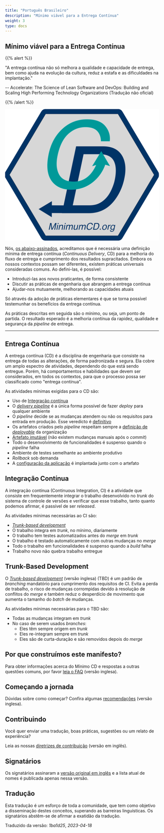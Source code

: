```yaml
---
title: "Português Brasileiro"
description: "Mínimo viável para a Entrega Contínua"
weight: 3
type: docs
---
```



## Mínimo viável para a Entrega Contínua

{{% alert %}}

"A entrega contínua não só melhora a qualidade e capacidade de entrega, bem como ajuda na evolução da cultura, reduz a estafa e as dificuldades na implantação."

-- Accelerate: The Science of Lean Software and DevOps: Building and Scaling High Performing Technology Organizations (Tradução não oficial)

{{% /alert %}}

![MinimumCD](/images/minimumCD-logo-hex.png?height=150px)

Nós, [os abaixo-assinados](../../minimumcd/#signatories), acreditamos que é necessária uma definição mínima de entrega contínua (_Continuous Delivery_, CD) para a melhoria do fluxo de entrega e cumprimento dos resultados supracitados. Embora os nossos contextos possam ser diferentes, existem práticas universais consideradas comuns. Ao defini-las, é possível:

- Introduzi-las aos novos praticantes, de forma consistente
- Discutir as práticas de engenharia que abrangem a entrega contínua
- Ajudar-nos mutuamente, melhorando as capacidades atuais

Só através da adoção de práticas elementares é que se torna possível testemunhar os benefícios da entrega contínua.

As práticas descritas em seguida são o mínimo, ou seja, um ponto de partida. O resultado esperado é a melhoria contínua da rapidez, qualidade e segurança da _pipeline_ de entrega.

---

## Entrega Contínua

A entrega contínua (CD) é a disciplina de engenharia que consiste na entrega de todas as alterações, de forma padronizada e segura. Ela cobre um amplo espectro de atividades, dependendo do que está sendo entregue. Porém, há comportamentos e habilidades que devem ser considerados, em todos os contextos, para que o processo possa ser classificado como "entrega contínua".

As atividades mínimas exigidas para o CD são:

- Uso de [Integração contínua](#integração-contínua)
- O [_delivery pipeline_](https://www.informit.com/articles/article.aspx?p=1621865&seqNum=2#:~:text=%EE%94%80Buy-,What%20Is%20a%20Deployment%20Pipeline%3F,-At%20an%20abstract) é a única forma possível de fazer _deploy_ para qualquer ambiente
- O _pipeline_ decide se as mudanças atendem ou não os requisitos para entrada em produção. Esse veredicto é [definitivo](../../faq/#why-should-the-pipeline-be-definitive-for-deploy)
- Os artefatos criados pelo _pipeline_ respeitam sempre a [definição de _deployable_](../../faq/#what-do-we-mean-by-definition-of-deployable) da organização
- [Artefato imutável](../../minimumcd/immutable/) (não existem mudanças manuais após o _commit_)
- Todo o desenvolvimento de funcionalidades é suspenso quando o _pipeline_ falha
- Ambiente de testes semelhante ao ambiente produtivo
- _Rollback_ sob demanda
- A [configuração da aplicação](../../faq/#what-is-application-configuration) é implantada junto com o artefato

## Integração Contínua

A integração contínua (Continuous Integration, CI) é a atividade que consiste em frequentemente integrar o trabalho desenvolvido no _trunk_ do sistema de controle de versões e verificar que esse trabalho, tanto quanto podemos afirmar, é passível de ser _released_.

As atividades mínimas necessárias ao CI são:

- [_Trunk-based development_](#trunk-based-development)
- O trabalho integra em _trunk_, no mínimo, diariamente
- O trabalho tem testes automatizados antes do _merge_ em _trunk_
- O trabalho é testado automaticamente com outras mudanças no _merge_
- Todo o trabalho em funcionalidades é suspenso quando a _build_ falha
- Trabalho novo não quebra trabalho entregue

## Trunk-Based Development

O [_Trunk-based development_](../../minimumcd/tbd/) (versão inglesa) (TBD) é um padrão de _branching_ mandatório para cumprimento dos requisitos de CI. Evita a perda de trabalho, o risco de mudanças corrompidas devido à resolução de conflitos do _merge_ e também reduz o desperdício de movimento que aumenta o tamanho do _batch_ de mudanças.

As atividades mínimas necessárias para o TBD são:

- Todas as mudanças integram em _trunk_
- No caso de serem usados _branches_:
  - Eles têm sempre origem em _trunk_
  - Eles re-integram sempre em _trunk_
  - Eles são de curta-duração e são removidos depois do _merge_

## Por que construímos este manifesto?

Para obter informações acerca do Mínimo CD e respostas a outras questões comuns, por favor [leia o FAQ](../../faq/) (versão inglesa).

## Começando a jornada

Dúvidas sobre como começar? Confira algumas [recomendações](../../journey/) (versão inglesa).

## Contribuindo

Você quer enviar uma tradução, boas práticas, sugestões ou um relato de experiência?

Leia as nossas [diretrizes de contribuição](https://github.com/Minimum-CD/cd-manifesto/blob/master/CONTRIBUTING.md) (versão em inglês).

## Signatários

Os signatários assinaram a [versão original em inglês](../../minimumcd/#signatories) e a lista atual de nomes é publicada apenas nessa versão.

## Tradução

Esta tradução é um esforço de toda a comunidade, que tem como objetivo a disseminação destes conceitos, superando as barreiras linguísticas. Os signatários abstêm-se de afirmar a exatidão da tradução.

Traduzido da versão: _1ba1d25_, _2023-04-18_
